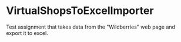# VirtualShopsToExcelImporter
Test assignment that takes data from the "Wildberries" web page and export it to excel.
